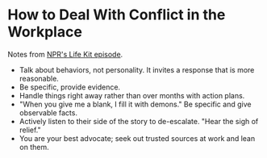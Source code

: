 # How to Deal With Conflict in the Workplace

Notes from [NPR's Life Kit
episode](https://www.npr.org/2022/04/07/1091455113/how-to-handle-conflict-at-work).

- Talk about behaviors, not personality. It invites a response that is
  more reasonable.
- Be specific, provide evidence.
- Handle things right away rather than over months with action plans.
- "When you give me a blank, I fill it with demons." Be specific and
  give observable facts.
- Actively listen to their side of the story to de-escalate. "Hear the
  sigh of relief."
- You are your best advocate; seek out trusted sources at work and lean
  on them.

